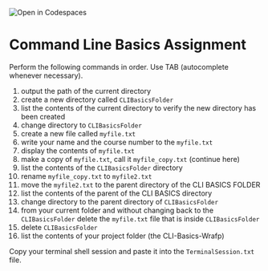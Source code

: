 ![Open in Codespaces](https://classroom.github.com/assets/open-in-codespaces-abfff4d4e15f9e1bd8274d9a39a0befe03a0632bb0f153d0ec72ff541cedbe34.svg)
# Command Line Basics Assignment

Perform the following commands in order. Use TAB (autocomplete whenever necessary).  

1. output the path of the current directory
2. create a new directory called `CLIBasicsFolder`
3. list the contents of the current directory to verify the new directory has been created
4. change directory to `CLIBasicsFolder`
5. create a new file called `myfile.txt`
6. write your name and the course number to the `myfile.txt`
7. display the contents of `myfile.txt`
8. make a copy of `myfile.txt`, call it `myfile_copy.txt` (continue here)
9. list the contents of the `CLIBasicsFolder` directory
10. rename `myfile_copy.txt` to `myfile2.txt`
11. move the `myfile2.txt` to the parent directory of the CLI BASICS FOLDER
12. list the contents of the parent of the CLI BASICS directory
13. change directory to the parent directory of `CLIBasicsFolder`
14. from your current folder and without changing back to the `CLIBasicsFolder` delete the `myfile.txt` file that is inside `CLIBasicsFolder`
15. delete `CLIBasicsFolder`
16. list the contents of your project folder (the CLI-Basics-Wrafp)


Copy your terminal shell session and paste it into the `TerminalSession.txt` file.
